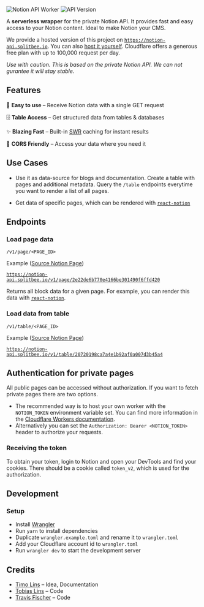 ![Notion API Worker](https://user-images.githubusercontent.com/1440854/79893752-cc448680-8404-11ea-8d19-e0308eb32028.png)
![API Version](https://badgen.net/badge/API%20Version/v1/green)

A **serverless wrapper** for the private Notion API. It provides fast and easy access to your Notion content.
Ideal to make Notion your CMS.

We provide a hosted version of this project on [`https://notion-api.splitbee.io`](https://notion-api.splitbee.io/). You can also [host it yourself](https://workers.cloudflare.com/). Cloudflare offers a generous free plan with up to 100,000 request per day.

_Use with caution. This is based on the private Notion API. We can not gurantee it will stay stable._

## Features

🍭 **Easy to use** – Receive Notion data with a single GET request

🗄 **Table Access** – Get structured data from tables & databases

✨ **Blazing Fast** – Built-in [SWR](https://www.google.com/search?q=stale+while+revalidate) caching for instant results

🛫 **CORS Friendly** – Access your data where you need it

## Use Cases

- Use it as data-source for blogs and documentation. Create a table with pages and additional metadata. Query the `/table` endpoints everytime you want to render a list of all pages.

- Get data of specific pages, which can be rendered with [`react-notion`](https://github.com/splitbee/react-notion)

## Endpoints

### Load page data

`/v1/page/<PAGE_ID>`

Example ([Source Notion Page](https://www.notion.so/react-notion-example-2e22de6b770e4166be301490f6ffd420))

[`https://notion-api.splitbee.io/v1/page/2e22de6b770e4166be301490f6ffd420`](https://notion-api.splitbee.io/v1/page/2e22de6b770e4166be301490f6ffd420)

Returns all block data for a given page.
For example, you can render this data with [`react-notion`](https://github.com/splitbee/react-notion).

### Load data from table

`/v1/table/<PAGE_ID>`

Example ([Source Notion Page](https://www.notion.so/splitbee/20720198ca7a4e1b92af0a007d3b45a4?v=4206debfc84541d7b4503ebc838fdf1e))

[`https://notion-api.splitbee.io/v1/table/20720198ca7a4e1b92af0a007d3b45a4`](https://notion-api.splitbee.io/v1/table/20720198ca7a4e1b92af0a007d3b45a4)

## Authentication for private pages

All public pages can be accessed without authorization. If you want to fetch private pages there are two options.

- The recommended way is to host your own worker with the `NOTION_TOKEN` environment variable set. You can find more information in the [Cloudflare Workers documentation](https://developers.cloudflare.com/workers/reference/apis/environment-variables/).
- Alternatively you can set the `Authorization: Bearer <NOTION_TOKEN>` header to authorize your requests.

### Receiving the token

To obtain your token, login to Notion and open your DevTools and find your cookies. There should be a cookie called `token_v2`, which is used for the authorization.

## Development

### Setup

- Install [Wrangler](https://developers.cloudflare.com/workers/cli-wrangler/install-update)
- Run `yarn` to install dependencies
- Duplicate `wrangler.example.toml` and rename it to `wrangler.toml`
- Add your Cloudflare account id to `wrangler.toml`
- Run `wrangler dev` to start the development server

## Credits

- [Timo Lins](https://twitter.com/timolins) – Idea, Documentation
- [Tobias Lins](https://twitter.com/linstobias) – Code
- [Travis Fischer](https://twitter.com/transitive_bs) – Code
